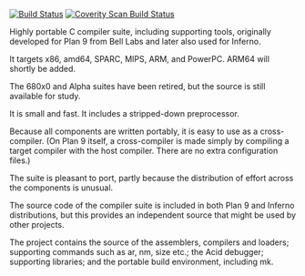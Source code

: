 [![Build Status](https://github.com/0intro/9-cc/workflows/C/badge.svg)](https://github.com/0intro/9-cc/actions/workflows/c.yml)
[![Coverity Scan Build Status](https://scan.coverity.com/projects/0intro-9-cc/badge.svg)](https://scan.coverity.com/projects/0intro-9-cc)

Highly portable C compiler suite, including supporting tools, originally developed for Plan 9 from Bell Labs and later also used for Inferno.

It targets x86, amd64, SPARC, MIPS, ARM, and PowerPC. ARM64 will shortly be added.

The 680x0 and Alpha suites have been retired, but the source is still available for study.

It is small and fast. It includes a stripped-down preprocessor.

Because all components are written portably, it is easy to use as a cross-compiler. (On Plan 9 itself, a cross-compiler is made simply by compiling a target compiler with the host compiler. There are no extra configuration files.)

The suite is pleasant to port, partly because the distribution of effort across the components is unusual.

The source code of the compiler suite is included in both Plan 9 and Inferno distributions, but this provides an independent source that might be used by other projects.

The project contains the source of the assemblers, compilers and loaders; supporting commands such as ar, nm, size etc.; the Acid debugger; supporting libraries; and the portable build environment, including mk.
